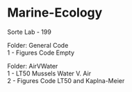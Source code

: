 # Marine-Ecology
Sorte Lab - 199

Folder: General Code <br/>
1 - Figures Code Empty
<br/>

Folder: AirVWater <br/>
1 - LT50 Mussels Water V. Air <br/>
2 - Figures Code LT50 and Kaplna-Meier

